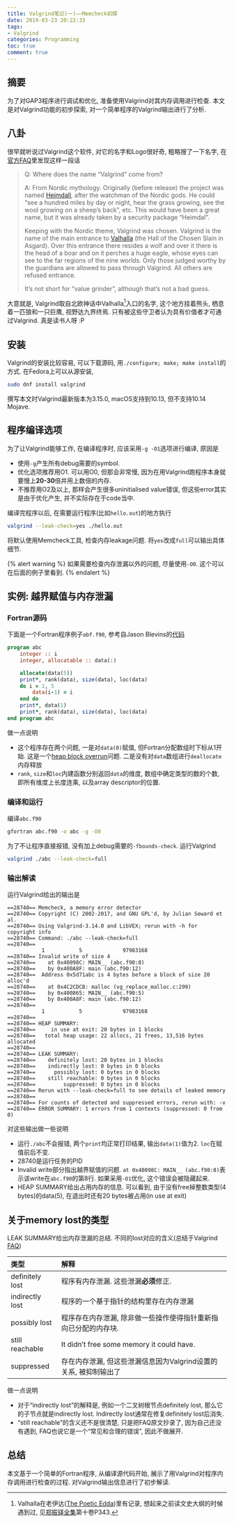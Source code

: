 ```yaml
---
title: Valgrind笔记(一)——Memcheck初探
date: 2019-03-23 20:22:33
tags:
- Valgrind
categories: Programming
toc: true
comment: true
---
```


## 摘要

为了对GAP3程序进行调试和优化, 准备使用Valgrind对其内存调用进行检查. 本文是对Valgrind功能的初步探索, 对一个简单程序的Valgrind输出进行了分析.

<!--more-->

## 八卦

很早就听说过Valgrind这个软件, 对它的名字和Logo很好奇, 粗略搜了一下名字, 在[官方FAQ](http://valgrind.org/docs/manual/faq.html#faq.whence)里发现这样一段话

> Q: Where does the name “Valgrind” come from?
>
> A: From Nordic mythology. Originally (before release) the project was named [Heimdall](https://en.wikipedia.org/wiki/Heimdallr), after the watchman of the Nordic gods. He could “see a hundred miles by day or night, hear the grass growing, see the wool growing on a sheep’s back”, etc. This would have been a great name, but it was already taken by a security package “Heimdal”.
>
> Keeping with the Nordic theme, Valgrind was chosen. Valgrind is the name of the main entrance to [Valhalla](https://en.wikipedia.org/wiki/Valhalla) (the Hall of the Chosen Slain in Asgard). Over this entrance there resides a wolf and over it there is the head of a boar and on it perches a huge eagle, whose eyes can see to the far regions of the nine worlds. Only those judged worthy by the guardians are allowed to pass through Valgrind. All others are refused entrance.
>
> It’s not short for “value grinder”, although that’s not a bad guess.

大意就是, Valgrind取自北欧神话中Valhalla[^1]入口的名字, 这个地方挂着熊头, 栖息着一匹狼和一只巨鹰, 视野达九界终焉. 只有被这些守卫者认为具有价值者才可通过Valgrind. 真是读书人呀 :P

[^1]: Valhalla在老伊达([The Poetic Edda](https://en.wikipedia.org/wiki/Poetic_Edda))里有记录, 想起来之前读文史大纲的时候遇到过, 见[郑振铎全集](https://book.douban.com/subject/1203864/)第十卷P343.

## 安装

Valgrind的安装比较容易, 可以下载源码, 用`./configure; make; make install`的方式. 在Fedora上可以从源安装,

```bash
sudo dnf install valgrind
```

撰写本文时Valgrind最新版本为3.15.0, macOS支持到10.13, 但不支持10.14 Mojave.

## 程序编译选项

为了让Valgrind能够工作, 在编译程序时, 应该采用`-g -O1`选项进行编译, 原因是

- 使用`-g`产生所有debug需要的symbol.
- 优化选项推荐用O1. 可以用O0, 但那会非常慢, 因为在用Valgrind跑程序本身就要慢上**20-30**倍并用上数倍的内存.
- 不推荐用O2及以上, 那样会产生很多uninitialised value错误, 但这些error其实是由于优化产生, 并不实际存在于code当中.

编译完程序以后, 在需要运行程序(比如`hello.out`)的地方执行

```bash
valgrind --leak-check=yes ./hello.out
```

将默认使用Memcheck工具, 检查内存leakage问题. 将`yes`改成`full`可以输出具体细节.

{% alert warning %}
如果需要检查内存泄漏以外的问题, 尽量使用`-O0`. 这个可以在后面的例子里看到.
{% endalert %}

## 实例: 越界赋值与内存泄漏

### Fortran源码

下面是一个Fortran程序例子`abf.f90`, 参考自Jason Blevins的[代码](https://jblevins.org/log/valgrind)

```fortran
program abc
    integer :: i
    integer, allocatable :: data(:)

    allocate(data(5))
    print*, rank(data), size(data), loc(data)
    do i = 1, 5
        data(i-1) = i
    end do
    print*, data(1)
    print*, rank(data), size(data), loc(data)
end program abc
```

做一点说明

- 这个程序存在两个问题, 一是对`data(0)`赋值, 但Fortran分配数组时下标从1开始. 这是一个[heap block overrun](http://www.qnx.com/developers/docs/qnxcar2/index.jsp?topic=%2Fcom.qnx.doc.neutrino.prog%2Ftopic%2Fhat_OverrunErrors.html)问题. 二是没有对`data`数组进行`deallocate`内存释放
- `rank`, `size`和`loc`内建函数分别返回`data`的维度, 数组中确定类型的数的个数, 即所有维度上长度连乘, 以及array descriptor的位置.

### 编译和运行

编译`abc.f90`

```bash
gfortran abc.f90 -o abc -g -O0
```

为了不让程序直接报错, 没有加上debug需要的`-fbounds-check`.  运行Valgrind

```bash
valgrind ./abc --leak-check=full
```

### 输出解读

运行Valgrind给出的输出是

```plain
==28740== Memcheck, a memory error detector
==28740== Copyright (C) 2002-2017, and GNU GPL'd, by Julian Seward et al.
==28740== Using Valgrind-3.14.0 and LibVEX; rerun with -h for copyright info
==28740== Command: ./abc --leak-check=full
==28740==
           1           5             97983168
==28740== Invalid write of size 4
==28740==    at 0x40098C: MAIN__ (abc.f90:8)
==28740==    by 0x400A8F: main (abc.f90:12)
==28740==  Address 0x5d71abc is 4 bytes before a block of size 20 alloc'd
==28740==    at 0x4C2CDCB: malloc (vg_replace_malloc.c:299)
==28740==    by 0x400865: MAIN__ (abc.f90:5)
==28740==    by 0x400A8F: main (abc.f90:12)
==28740==
           1           5             97983168
==28740==
==28740== HEAP SUMMARY:
==28740==     in use at exit: 20 bytes in 1 blocks
==28740==   total heap usage: 22 allocs, 21 frees, 13,516 bytes allocated
==28740==
==28740== LEAK SUMMARY:
==28740==    definitely lost: 20 bytes in 1 blocks
==28740==    indirectly lost: 0 bytes in 0 blocks
==28740==      possibly lost: 0 bytes in 0 blocks
==28740==    still reachable: 0 bytes in 0 blocks
==28740==         suppressed: 0 bytes in 0 blocks
==28740== Rerun with --leak-check=full to see details of leaked memory
==28740==
==28740== For counts of detected and suppressed errors, rerun with: -v
==28740== ERROR SUMMARY: 1 errors from 1 contexts (suppressed: 0 from 0)
```

对这些输出做一些说明

- 运行`./abc`不会报错, 两个`print`均正常打印结果, 输出`data(1)`值为2. `loc`在赋值前后不变.
- 28740是运行任务的PID
- Invalid write部分指出越界赋值的问题. `at 0x40098C: MAIN__ (abc.f90:8)`表示该write在`abc.f90`的第8行. 如果采用`-O1`优化, 这个错误会被隐藏起来.
- HEAP SUMMARY给出占用内存的信息. 可以看到, 由于没有free掉整数类型(4 bytes)的data(5), 在退出时还有20 bytes被占用(in use at exit)

## 关于memory lost的类型

LEAK SUMMARY给出内存泄漏的总结. 不同的lost对应的含义(总结于Valgrind [FAQ](http://valgrind.org/docs/manual/faq.html#faq.deflost))

| 类型            | 解释                                                         |
| :-------------- | :----------------------------------------------------------- |
| definitely lost | 程序有内存泄漏. 这些泄漏**必须**修正.                        |
| indirectly lost | 程序的一个基于指针的结构里存在内存泄漏                       |
| possibly lost   | 程序存在内存泄漏, 除非做一些操作使得指针重新指向已分配的内存块. |
| still reachable | It didn’t free some memory it could have.                    |
| suppressed      | 存在内存泄漏, 但这些泄漏信息因为Valgrind设置的关系, 被抑制输出了 |

做一点说明

- 对于“indirectly lost”的解释是, 例如一个二叉树根节点definitely lost, 那么它的子节点就是indirectly lost. Indirectly lost通常在修复definitely lost后消失.
- “still reachable”的含义还不是很清楚, 只是把FAQ原文抄录了, 因为自己还没有遇到, FAQ也说它是一个“常见和合理的错误”, 因此不做展开.

## 总结

本文基于一个简单的Fortran程序, 从编译源代码开始, 展示了用Valgrind对程序内存调用进行检查的过程. 对Valgrind输出信息进行了初步解读.
